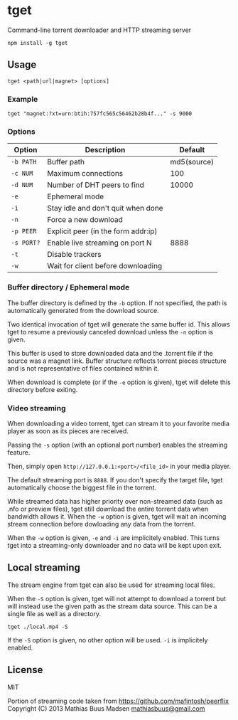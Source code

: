 tget
====

Command-line torrent downloader and HTTP streaming server

`npm install -g tget`

## Usage

`tget <path|url|magnet> [options]`

### Example

`tget "magnet:?xt=urn:btih:757fc565c56462b28b4f..." -s 9000`

### Options

|  Option      |  Description                          |  Default      |
|--------------|---------------------------------------|---------------|
|  `-b PATH`   |  Buffer path                          |  md5(source)  |
|  `-c NUM`    |  Maximum connections                  |  100          |
|  `-d NUM`    |  Number of DHT peers to find          |  10000        |
|  `-e`        |  Ephemeral mode                       |               |
|  `-i`        |  Stay idle and don't quit when done   |               |
|  `-n`        |  Force a new download                 |               |
|  `-p PEER`   |  Explicit peer (in the form addr:ip)  |               |
|  `-s PORT?`  |  Enable live streaming on port N      |  8888         |
|  `-t`        |  Disable trackers                     |               |
|  `-w`        |  Wait for client before downloading   |               |

### Buffer directory / Ephemeral mode

The buffer directory is defined by the `-b` option. If not specified,
the path is automatically generated from the download source.

Two identical invocation of tget will generate the same buffer id.
This allows tget to resume a previously canceled download unless the
`-n` option is given.

This buffer is used to store downloaded data and the .torrent file
if the source was a magnet link. Buffer structure reflects torrent
pieces structure and is not representative of files contained within
it.

When download is complete (or if the `-e` option is given), tget will
delete this directory before exiting.

### Video streaming

When downloading a video torrent, tget can stream it to your favorite
media player as soon as its pieces are received.

Passing the `-s` option (with an optional port number) enables the
streaming feature.

Then, simply open `http://127.0.0.1:<port>/<file_id>` in your media player.

The default streaming port is `8888`. If you don't specify the target
file, tget automatically choose the biggest file in the torrent.

While streamed data has higher priority over non-streamed data (such as
.nfo or preview files), tget still download the entire torrent data
when bandwidth allows it. When the `-w` option is given, tget will wait
an incoming stream connection before dowloading any data from the torrent.

When the `-w` option is given, `-e` and `-i` are implicitely enabled.
This turns tget into a streaming-only downloader and no data will be
kept upon exit.

## Local streaming

The stream engine from tget can also be used for streaming local files.

When the `-S` option is given, tget will not attempt to download a
torrent but will instead use the given path as the stream data source.
This can be a single file as well as a directory.

`tget ./local.mp4 -S`

If the `-S` option is given, no other option will be used.
`-i` is implicitely enabled.

## License

MIT

Portion of streaming code taken from <https://github.com/mafintosh/peerflix>
Copyright (C) 2013 Mathias Buus Madsen <mathiasbuus@gmail.com>
